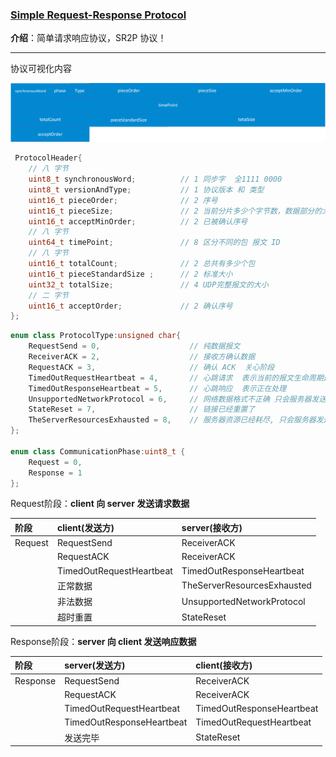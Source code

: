 ### [Simple Request-Response Protocol](#)
**介绍**：简单请求响应协议，SR2P 协议！

----
协议可视化内容

<img src="./assets/protocol.jpg" width="1000px" >


```cpp
 ProtocolHeader{
    // 八 字节
    uint8_t synchronousWord;          // 1 同步字  全1111 0000
    uint8_t versionAndType;           // 1 协议版本 和 类型
    uint16_t pieceOrder;              // 2 序号
    uint16_t pieceSize;               // 2 当前分片多少个字节数，数据部分的大小
    uint16_t acceptMinOrder;          // 2 已被确认序号
    // 八 字节
    uint64_t timePoint;               // 8 区分不同的包 报文 ID
    // 八 字节
    uint16_t totalCount;              // 2 总共有多少个包
    uint16_t pieceStandardSize ;      // 2 标准大小
    uint32_t totalSize;               // 4 UDP完整报文的大小
    // 二 字节
    uint16_t acceptOrder;             // 2 确认序号
};
```

```cpp
enum class ProtocolType:unsigned char{
    RequestSend = 0,                    // 纯数据报文
    ReceiverACK = 2,                    // 接收方确认数据
    RequestACK = 3,                     // 确认 ACK  关心阶段
    TimedOutRequestHeartbeat = 4,       // 心跳请求  表示当前的报文生命周期还在吗
    TimedOutResponseHeartbeat = 5,      // 心跳响应  表示正在处理
    UnsupportedNetworkProtocol = 6,     // 网络数据格式不正确 只会服务器发送
    StateReset = 7,                     // 链接已经重置了
    TheServerResourcesExhausted = 8,    // 服务器资源已经耗尽, 只会服务器发送
};

enum class CommunicationPhase:uint8_t {
    Request = 0,
    Response = 1
};
```


Request阶段：**client 向 server 发送请求数据**

| 阶段      | client(发送方)              | server(接收方)                 |
|:---------|:-------------------------|:----------------------------|
| Request  | RequestSend              | ReceiverACK                 |
|          | RequestACK               | ReceiverACK                 |
|          | TimedOutRequestHeartbeat | TimedOutResponseHeartbeat   |
|          | 正常数据                     | TheServerResourcesExhausted |
|          | 非法数据                     | UnsupportedNetworkProtocol  |
|          | 超时重置                     | StateReset                  |

Response阶段：**server 向 client 发送响应数据**

| 阶段      | server(发送方)             | client(接收方)             |
|:---------|:--------------------------|:--------------------------|
| Response | RequestSend               | ReceiverACK               |
|          | RequestACK                | ReceiverACK               |
|          | TimedOutRequestHeartbeat  | TimedOutResponseHeartbeat |
|          | TimedOutResponseHeartbeat | TimedOutRequestHeartbeat  |
|          | 发送完毕                      | StateReset                |

